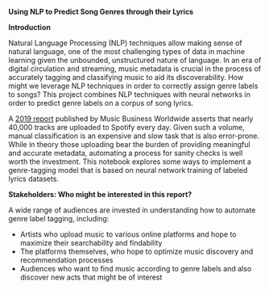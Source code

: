 **Using NLP to Predict Song Genres through their Lyrics**

**Introduction**

Natural Language Processing (NLP) techniques allow making sense of natural language, one of the most challenging types of data in machine learning given the unbounded, unstructured nature of language. In an era of digital circulation and streaming, music metadata is crucial in the process of accurately tagging and classifying music to aid its discoverability. How might we leverage NLP techniques in order to correctly assign genre labels to songs? This project combines NLP techniques with neural networks in order to predict genre labels on a corpus of song lyrics.

A [2019 report](https://www.musicbusinessworldwide.com/nearly-40000-tracks-are-now-being-added-to-spotify-every-single-day/) published by Music Business Worldwide asserts that nearly 40,000 tracks are uploaded to Spotify every day. Given such a volume, manual classification is an expensive and slow task that is also error-prone. While in theory those uploading bear the burden of providing meaningful and accurate metadata, automating a process for sanity checks is well worth the investment. This notebook explores some ways to implement a genre-tagging model that is based on neural network training of labeled lyrics datasets.

**Stakeholders: Who might be interested in this report?**

A wide range of audiences are invested in understanding how to automate genre label tagging, including:

- Artists who upload music to various online platforms and hope to maximize their searchability and findability
- The platforms themselves, who hope to optimize music discovery and recommendation processes
- Audiences who want to find music according to genre labels and also discover new acts that might be of interest
